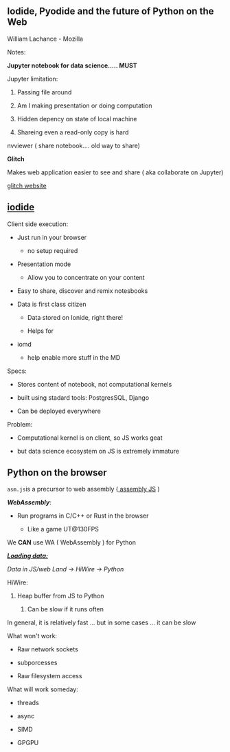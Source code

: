 ## Iodide, Pyodide and the future of Python on the Web



William Lachance - Mozilla



Notes:



**Jupyter notebook for data science..... MUST**



Jupyter limitation:

1. Passing file around

2. Am I making presentation or doing computation

3. Hidden depency on state of local machine

4. Shareing even a read-only copy is hard

nvviewer ( share notebook.... old way  to share)



**Glitch**

Makes web application easier to see and share ( aka collaborate on Jupyter)

[glitch website](https://glitch.com/)



## [iodide](https://alpha.iodide.io/)



Client side execution:

- Just run in your browser
  
  - no setup required

- Presentation mode
  
  - Allow you to concentrate on your content

- Easy to share, discover and remix notesbooks

- Data is first class citizen
  
  - Data stored on Ionide, right there!
  
  - Helps for 

- iomd
  
  - help enable more stuff in the MD



Specs:

- Stores content of notebook, not computational kernels

- built using stadard tools: PostgresSQL, Django

- Can be deployed everywhere



Problem:

- Computational kernel is on client, so JS works geat

- but data science ecosystem on JS is extremely immature



## Python on the browser



`asm.js`is a precursor to web assembly ([ assembly JS](http://asmjs.org/spec/latest/) )



***WebAssembly***:



* Run programs in C/C++ or Rust in the browser
  
  * Like a game UT@130FPS



We **CAN** use WA ( WebAssembly ) for Python



<u>***Loading data:***</u>

*Data in JS/web Land -> HiWire -> Python*

HiWire:

1. Heap buffer from JS to Python
   
   1. Can be slow if it runs often



In general, it is relatively fast ... but in some cases ...  it can be slow





What won't work:

- Raw network sockets

- subporcesses

- Raw filesystem access



What will work someday:

- threads

- async

- SIMD

- GPGPU
